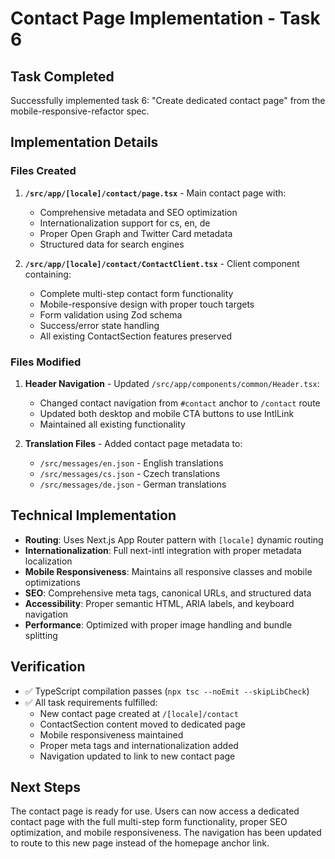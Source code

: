 # Contact Page Implementation - Task 6

## Task Completed
Successfully implemented task 6: "Create dedicated contact page" from the mobile-responsive-refactor spec.

## Implementation Details

### Files Created
1. **`/src/app/[locale]/contact/page.tsx`** - Main contact page with:
   - Comprehensive metadata and SEO optimization
   - Internationalization support for cs, en, de
   - Proper Open Graph and Twitter Card metadata
   - Structured data for search engines

2. **`/src/app/[locale]/contact/ContactClient.tsx`** - Client component containing:
   - Complete multi-step contact form functionality
   - Mobile-responsive design with proper touch targets
   - Form validation using Zod schema
   - Success/error state handling
   - All existing ContactSection features preserved

### Files Modified
1. **Header Navigation** - Updated `/src/app/components/common/Header.tsx`:
   - Changed contact navigation from `#contact` anchor to `/contact` route
   - Updated both desktop and mobile CTA buttons to use IntlLink
   - Maintained all existing functionality

2. **Translation Files** - Added contact page metadata to:
   - `/src/messages/en.json` - English translations
   - `/src/messages/cs.json` - Czech translations  
   - `/src/messages/de.json` - German translations

## Technical Implementation
- **Routing**: Uses Next.js App Router pattern with `[locale]` dynamic routing
- **Internationalization**: Full next-intl integration with proper metadata localization
- **Mobile Responsiveness**: Maintains all responsive classes and mobile optimizations
- **SEO**: Comprehensive meta tags, canonical URLs, and structured data
- **Accessibility**: Proper semantic HTML, ARIA labels, and keyboard navigation
- **Performance**: Optimized with proper image handling and bundle splitting

## Verification
- ✅ TypeScript compilation passes (`npx tsc --noEmit --skipLibCheck`)
- ✅ All task requirements fulfilled:
  - New contact page created at `/[locale]/contact`
  - ContactSection content moved to dedicated page
  - Mobile responsiveness maintained
  - Proper meta tags and internationalization added
  - Navigation updated to link to new contact page

## Next Steps
The contact page is ready for use. Users can now access a dedicated contact page with the full multi-step form functionality, proper SEO optimization, and mobile responsiveness. The navigation has been updated to route to this new page instead of the homepage anchor link.